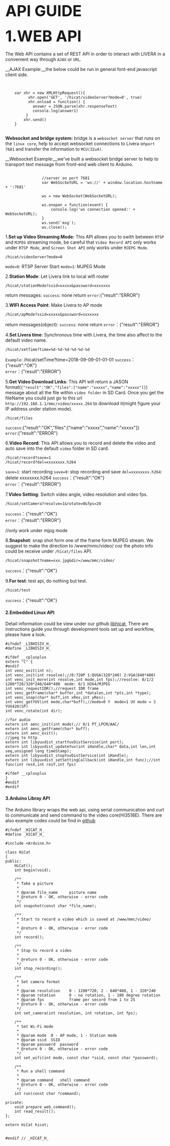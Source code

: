 ### <font size=30>__API GUIDE__</font>
#### <font size=30>__1.WEB API__</font>

The Web API contains a set of REST API in order to interact with LIVERA in a convenient way through `AJAX` or `URL`. 

__AJAX Example:__the below could be run in general font-end javascript client side.

<pre><code class="javascript">

    var xhr = new XMLHttpRequest(){
          xhr.open('GET', '/hicat/videoServer?mode=0', true)
          xhr.onload = function() {
            answer = JSON.parse(xhr.responseText)
            console.log(answer1)            
         }
        xhr.send()
    }

</code></pre>

__Websocket and bridge system:__ bridge is a `websocket server` that runs on the `linux core`, help to accept websocket connections to Livera on`port 7681` and transfer the information to `MCU(32u4)`.

__Websocket Example:__we've built a websocket bridge server to help to transport text message from front-end web client to Arduino.

<pre><code class="javascript">
                //server on port 7681
                var WebSocketURL = 'ws://' + window.location.hostname + ':7681'  

                ws = new WebSocket(WebSocketURL);

                ws.onopen = function(event) {
                    console.log('ws connection opened:' + WebSocketURL);
                }
                ws.send(`msg`);
                ws.close();
</code></pre>




1.__Set up Video Streaming Mode:__ This API allows you to swith between `RTSP` and `MJPEG` streaming mode, be careful that `Video Record API` only works under `RTSP Mode`, and `Screen Shot API` only works under `MJEPG Mode`.

```
/hicat/videoServer?mode=0
```

`mode=0`: RTSP Server Start
`mode=1`: MJPEG Mode


2.__Station Mode__: Let Livera link to local wifi router

```
/hicat/stationMode?ssid=xxxxx&password=xxxxxxx
```

return messages:
`success`: none return
`error`:{"result":"ERROR"}

3.__WIFI Access Point__: Make Livera to AP mode

```
/hicat/apMode?ssid=xxxxx&password=xxxxxxx
```

return messages(object):
`success`: none return
`error`：{"result":"ERROR"}

4.__Set Livera time__: Synchronous time with Livera, the time also affect to the default video name. 

```
/hicat/setTime?time=%d-%d-%d-%d-%d-%d
```

`Example`: /hicat/setTime?time=2018-09-09-01-01-01
`success`：{"result":"OK"}    
`error`：{"result":"ERROR"}

5.__Get Video Download Links__: This API will return a JASON format(`{"result":"OK","files":["name":"xxxxx","name":"xxxxx"]}`) message about all the file within `video folder` in SD Card. Once you get the fileName you could just go to this url `http://192.168.1.1/mmc/video/xxxxx.264` to download it(might figure your IP address under station mode).

```
/hicat/files
```

`success`:{"result":"OK","files":["name":"xxxxx","name":"xxxxx"]}    
`error`:{"result":"ERROR"}

6.__Video Record__: This API allows you to record and delete the video and auto save into the default `video` folder in SD card.

```
/hicat/record?save=1
/hicat/record?del=xxxxxxxx.h264
```

`save=1`: start recording
`save=0`: stop recording and save
`del=xxxxxxxx.h264`: delete xxxxxxxx.h264
`success`：{"result":"OK"}    
`error`：{"result":"ERROR"}

7.__Video Setting__: Switch video angle, video resolution and video fps.

```
/hicat/setCamera?resolve=1&rotate=0&fps=20
```

`success`：{"result":"OK"}    
`error`：{"result":"ERROR"}

//only work under mjpg mode

8.__Snapshot__: snap shot form one of the frame form MJPEG stream. We suggest to make the direction to /www/mmc/video/ coz the photo info could be receive under `/hicat/files` API.

```
/hicat/snapshot?name=xxx.jpg&dir=/www/mmc/video/
```

`success`：{"result":"OK"}    

9.__For test__: test api, do nothing but test.

```
/hicat/test
```

`success`：{"result":"OK"}   


#### __2.Embedded Linux API__

Detail information could be view under our github [libhicat](https://github.com/9crk/libhicat/blob/master/include/libhisiv.h), There are instructions guide you through development tools set up and workflow, please have a look.

```
#ifndef _LIBHISIV_H_
#define _LIBHISIV_H_

#ifdef __cplusplus 
extern "C" { 
#endif
int venc_exit(int n);
int venc_init(int resolve);//0:720P 1:QVGA(320*240) 2:VGA(640*480)
int venc_init_more(int resolve,int mode,int fps);//resolve: 0/1/2  1280*720/320*240/640*480  mode: 0/1 H264/MJPEG
int venc_requestIDR();//request IDR frame
int venc_getFrame(char* buffer,int *datalen,int *pts,int *type);
int venc_snap(char* buff,int xRes,int yRes);
int venc_getYUV(int mode,char*buff);//mode=0 Y  mode=1 UV mode = 3 YUV420(SP)
int venc_rotate(int dir);

//for audio
extern int aenc_init(int mode);// 0/1 PT_LPCM/AAC/
extern int aenc_getFrame(char* buff);
extern int aenc_exit();
//jpeg to http
extern int libyuvdist_startYuvDistService(int port);
extern int libyuvdist_updateYuv(int iHandle,char* data,int len,int seq,unsigned long timeStamp);
extern int libyuvdist_stopYuvDistService(int iHandle);
extern int libyuvdist_setSettingCallback(int iHandle,int func);//int func(int resX,int resY,int fps)

#ifdef __cplusplus 
}
#endif
#endif
```

#### __3.Arduino Libray API__

The Arduino library wraps the web api, using serial communication and curl to communicate and send command to the video core(HI3518E). There are also example codes could be find in [github](https://github.com/hicat-tech/hicat_arduino_library)

```
#ifndef _HICAT_H_
#define _HICAT_H_

#include <Arduino.h>

class HiCat
{
public:
    HiCat();
    int begin(void);

    /**
     * Take a picture
     *
     * @param file_name     picture name
     * @return 0 - OK, otherwise - error code
     */
    int snapshot(const char *file_name);

    /**
     * Start to record a video which is saved at /www/mmc/video/
     *
     * @return 0 - OK, otherwise - error code
     */
    int record();

    /**
     * Stop to record a video
     *
     * @return 0 - OK, otherwise - error code
     */
    int stop_recording();

    /**
     * Set camera format
     *
     * @param resolution    0 - 1280*720, 2 - 640*480, 1 - 320*240
     * @param rotation      0 - no rotation, 1 - 180 degree rotation
     * @param fps           frame per secord from 1 to 25
     * @return 0 - OK, otherwise - error code
     */
    int set_camera(int resolution, int rotation, int fps);

    /**
     * Set Wi-Fi mode
     *
     * @param mode  0 - AP mode, 1 - Station mode
     * @param ssid  SSID
     * @param password  password
     * @return 0 - OK, otherwise - error code
     */
    int set_wifi(int mode, const char *ssid, const char *password);

    /**
     * Run a shell command
     *
     * @param command   shell command
     * @return 0 - OK, otherwise - error code
     */
    int run(const char *command);

private:
    void prepare_web_command();
    int read_result();
};

extern HiCat hicat;


#endif // _HICAT_H_
```

